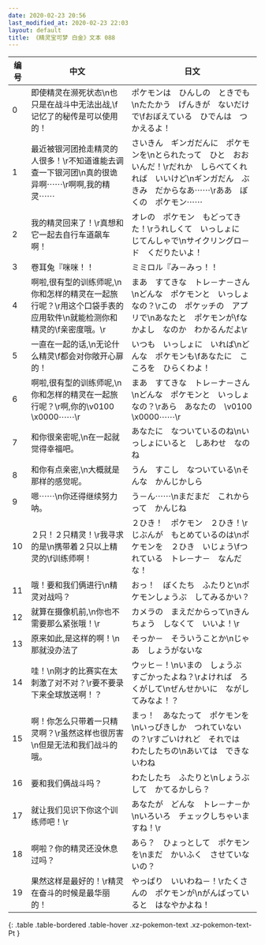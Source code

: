 ```yaml
---
date: 2020-02-23 20:56
last_modified_at: 2020-02-23 22:03
layout: default
title: 《精灵宝可梦 白金》文本 088
---
```

| 编号 | 中文 | 日文 |
| ---- | ---- | ---- |
| 0 | 即使精灵在濒死状态\n也只是在战斗中无法出战,\f记忆了的秘传是可以使用的！ | ポケモンは　ひんしの　ときでも\nたたかう　げんきが　ないだけで\fおぼえている　ひでんは　つかえるよ！ |
| 1 | 最近被银河团抢走精灵的人很多！\r不知道谁能去调查一下银河团\n真的很诡异啊⋯⋯\r啊啊,我的精灵⋯⋯ | さいきん　ギンガだんに　ポケモンを\nとられたって　ひと　おおいんだ！\rだれか　しらべてくれれば　いいけど\nギンガだん　ぶきみ　だからなあ⋯⋯\rああ　ぼくの　ポケモン⋯⋯ |
| 2 | 我的精灵回来了！\r真想和它一起去自行车道飙车啊！ | オレの　ポケモン　もどってきた！\rうれしくて　いっしょに　じてんしゃで\nサイクリングロ－ド　くだりたいよ！ |
| 3 | 卷耳兔『咪咪！！ | ミミロル『み－みっ！！ |
| 4 | 啊啦,很有型的训练师呢,\n你和怎样的精灵在一起旅行呢？\r用这个口袋手表的应用软件\n就能检测你和精灵的\f亲密度哦。\r | まあ　すてきな　トレ－ナ－さん\nどんな　ポケモンと　いっしょなの？\rこの　ポケッチの　アプリで\nあなたと　ポケモンが\fなかよし　なのか　わかるんだよ\r |
| 5 | 一直在一起的话,\n无论什么精灵\f都会对你敞开心扉的！ | いつも　いっしょに　いれば\nどんな　ポケモンも\fあなたに　こころを　ひらくわよ！ |
| 6 | 啊啦,很有型的训练师呢,\n你和怎样的精灵在一起旅行呢？\r啊,你的\v0100　\x0000⋯⋯\r | まあ　すてきな　トレ－ナ－さん\nどんな　ポケモンと　いっしょなの？\rあら　あなたの　\v0100　\x0000⋯⋯\r |
| 7 | 和你很亲密呢,\n在一起就觉得幸福吧。 | あなたに　なついているのね\nいっしょにいると　しあわせ　なのね |
| 8 | 和你有点亲密,\n大概就是那样的感觉呢。 | うん　すこし　なついている\nそんな　かんじかしら |
| 9 | 嗯⋯⋯\n你还得继续努力呐。 | う－ん⋯⋯\nまだまだ　これからって　かんじね |
| 10 | ２只！２只精灵！\r我寻求的是\n携带着２只以上精灵的\f训练师啊！ | ２ひき！　ポケモン　２ひき！\rじぶんが　もとめているのは\nポケモンを　２ひき　いじょう\fつれている　トレ－ナ－　なんだな！ |
| 11 | 哦！要和我们俩进行\n精灵对战吗？ | おっ！　ぼくたち　ふたりと\nポケモンしょうぶ　してみるかい？ |
| 12 | 就算在摄像机前,\n你也不需要那么紧张哦！\r | カメラの　まえだからって\nきんちょう　しなくて　いいよ！\r |
| 13 | 原来如此,是这样的啊！\n那就没办法了 | そっか－　そういうことか\nじゃあ　しょうがないな |
| 14 | 哇！\n刚才的比赛实在太刺激了对不对？\r要不要录下来全球放送啊！？ | ウッヒ－！\nいまの　しょうぶ　すごかったよね？\rよければ　ろくがして\nぜんせかいに　ながしてみなよ！？ |
| 15 | 啊！你怎么只带着一只精灵啊？\r虽然这样也很厉害\n但是无法和我们战斗的哦。 | まっ！　あなたって　ポケモンを\nいっぴきしか　つれていないの？\rすごいけれど　それでは　わたしたちの\nあいては　できないわね |
| 16 | 要和我们俩战斗吗？ | わたしたち　ふたりと\nしょうぶして　かてるかしら？ |
| 17 | 就让我们见识下你这个训练师吧！\r | あなたが　どんな　トレ－ナ－か\nいろいろ　チェックしちゃいますね！\r |
| 18 | 啊啦？你的精灵还没休息过吗？ | あら？　ひょっとして　ポケモンを\nまだ　かいふく　させていないの？ |
| 19 | 果然这样是最好的！\r精灵在奋斗的时候是最华丽的！ | やっぱり　いいわね－！\rたくさんの　ポケモンが\nがんばっていると　はなやかよね！ |
{: .table .table-bordered .table-hover .xz-pokemon-text .xz-pokemon-text-Pt }